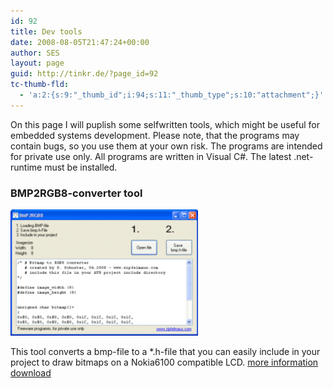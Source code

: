 ```yaml
---
id: 92
title: Dev tools
date: 2008-08-05T21:47:24+00:00
author: SES
layout: page
guid: http://tinkr.de/?page_id=92
tc-thumb-fld:
  - 'a:2:{s:9:"_thumb_id";i:94;s:11:"_thumb_type";s:10:"attachment";}'
---
```

On this page I will puplish some selfwritten tools, which might be useful for embedded systems development.
Please note, that the programs may contain bugs, so you use them at your own risk. The programs are intended for private use only.
All programs are written in Visual C#. The latest .net-runtime must be installed.

### BMP2RGB8-converter tool

<img loading="lazy" src="/assets/2008/08/program_bmp-300x202.png" alt="" title="Program bmp-converter"    />



This tool converts a bmp-file to a *.h-file that you can easily include in your project to draw bitmaps on a Nokia6100 compatible LCD.
[more information](http://tinkr.de/nokia6100lcd_en/)
[download](/assets/2008/04/rgb2bmp.exe)
